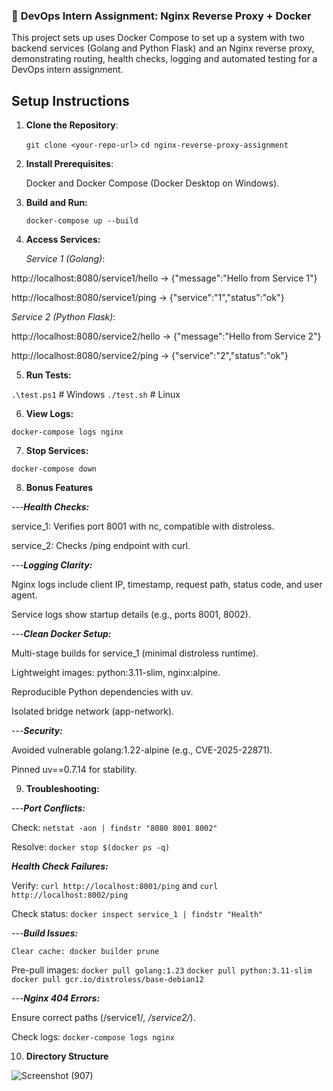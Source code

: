 ### 🧪 **DevOps Intern Assignment: Nginx Reverse Proxy + Docker**

This project sets up uses Docker Compose to set up a system with two backend services (Golang and Python Flask) and an Nginx reverse proxy, demonstrating routing, health checks, logging and automated testing for a DevOps intern assignment.

## Setup Instructions
1. **Clone the Repository**:
   
    `git clone <your-repo-url>`
    `cd nginx-reverse-proxy-assignment`

2. **Install Prerequisites**:
   
     Docker and Docker Compose (Docker Desktop on Windows).

3. **Build and Run:**

    `docker-compose up --build`

4. **Access Services:**

     *Service 1 (Golang)*:

http://localhost:8080/service1/hello → {"message":"Hello from Service 1"}

http://localhost:8080/service1/ping → {"service":"1","status":"ok"}

   *Service 2 (Python Flask)*:

http://localhost:8080/service2/hello → {"message":"Hello from Service 2"}

http://localhost:8080/service2/ping → {"service":"2","status":"ok"}

5. **Run Tests:**

`.\test.ps1`  # Windows
`./test.sh`   # Linux

6. **View Logs:**

`docker-compose logs nginx`

7. **Stop Services:**

`docker-compose down`

8. **Bonus Features**
   
---***Health Checks:***

service_1: Verifies port 8001 with nc, compatible with distroless.

service_2: Checks /ping endpoint with curl.


---***Logging Clarity:***

Nginx logs include client IP, timestamp, request path, status code, and user agent.

Service logs show startup details (e.g., ports 8001, 8002).


---***Clean Docker Setup:***

Multi-stage builds for service_1 (minimal distroless runtime).

Lightweight images: python:3.11-slim, nginx:alpine.

Reproducible Python dependencies with uv.

Isolated bridge network (app-network).

---***Security:***

Avoided vulnerable golang:1.22-alpine (e.g., CVE-2025-22871).

Pinned uv==0.7.14 for stability.

9. **Troubleshooting:**
   
---***Port Conflicts:***

Check: `netstat -aon | findstr "8080 8001 8002"`

Resolve: `docker stop $(docker ps -q)`

***Health Check Failures:***

Verify: `curl http://localhost:8001/ping` and `curl http://localhost:8002/ping`

Check status: `docker inspect service_1 | findstr "Health"`

---***Build Issues:***

`Clear cache: docker builder prune`

Pre-pull images:
`docker pull golang:1.23`
`docker pull python:3.11-slim`
`docker pull gcr.io/distroless/base-debian12`

---***Nginx 404 Errors:***

Ensure correct paths (/service1/*, /service2/*).

Check logs: `docker-compose logs nginx`

10. **Directory Structure**

![Screenshot (907)](https://github.com/user-attachments/assets/d7bc7087-9c3c-43c1-9f7f-370271431024)







    

    
